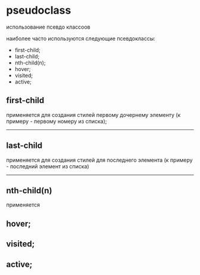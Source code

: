 # pseudoclass

использование псевдо классоов

наиболее часто используются следующие псевдоклассы:

* first-child;	
* last-child;
* nth-child(n);
* hover;
* visited;
* active;

## first-child
применяется для создания стилей первому дочернему элементу (к примеру - первому номеру из списка);

-------

## last-child

применяется для создания стилей для последнего элемента (к примеру - последний элемент из списка)

-------

## nth-child(n)

применяется 


## hover;
## visited;
## active;
